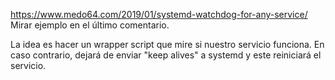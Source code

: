 https://www.medo64.com/2019/01/systemd-watchdog-for-any-service/
Mirar ejemplo en el último comentario.

La idea es hacer un wrapper script que mire si nuestro servicio funciona.
En caso contrario, dejará de enviar "keep alives" a systemd y este reiniciará el servicio.
